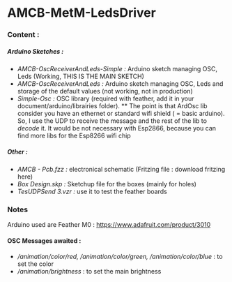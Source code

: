 # AMCB-MetM-LedsDriver

### Content :
##### Arduino Sketches : 
* _AMCB-OscReceiverAndLeds-Simple :_ Arduino sketch managing OSC, Leds (Working, THIS IS THE MAIN SKETCH)
* _AMCB-OscReceiverAndLeds :_ Arduino sketch managing OSC, Leds and storage of the default values (not working, not in production)
* _Simple-Osc :_ OSC library (required with feather, add it in your document/arduino/librairies folder). 
  ** The point is that ArdOsc lib consider you have an ethernet or standard wifi shield ( = basic arduino). So, I use the UDP to receive the message and the rest of the lib to _decode_ it. It would be not necessary with Esp2866, because you can find more libs for the Esp8266 wifi chip

##### Other : 
* _AMCB - Pcb.fzz :_ electronical schematic (Fritzing file : download fritzing here)
* _Box Design.skp :_ Sketchup file for the boxes (mainly for holes)
* _TesUDPSend 3.vzr :_ use it to test the feather boards


### Notes
Arduino used are Feather M0 : https://www.adafruit.com/product/3010

#### OSC Messages awaited :
* _/animation/color/red, /animation/color/green, /animation/color/blue_ : to set the color
* _/animation/brightness_ : to set the main brightness
